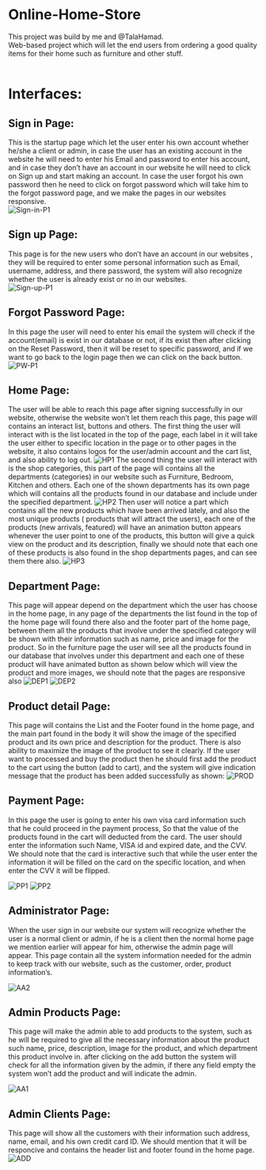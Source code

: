 # Online-Home-Store
This project was build by me and @TalaHamad. </br>
Web-based project which will let the end users from ordering a good quality items for their home such as furniture and other stuff.</br></br>
# Interfaces:
## Sign in Page:
This is the startup page which let the user enter his own account whether he/she a client or admin,  in case the user has an existing account in the website he will need to enter his Email and password to enter his account, and in case they don’t have an account in our website he will need to click on Sign up and start making an account.
In case the user forgot his own password then he need to click on forgot password which will take him to the forgot password page, and we make the pages in our websites responsive. </br>
![Sign-in-P1](READ_ME/Signin1.png)
## Sign up Page:
This page is for the new users who don’t have an account in our websites , they will be required to enter some personal information such as Email, username, address, and there password, the system will also recognize whether the user is already exist or no in our websites. 
</br>
![Sign-up-P1](READ_ME/Signup.png)

## Forgot Password Page:
In this page the user will need to enter his email the system will check if the account(email) is exist in our database or not, if its exist then after clicking on the Reset Password, then it will be reset to specific password, and if we want to go back to the login page then we can click on the back button.
![PW-P1](READ_ME/PW.png)

## Home Page:
The user will be able to reach this page after signing successfully in our website, otherwise the website won’t let them reach this page, this page will contains an interact list, buttons and others. The first thing the user will interact with is the list located in the top of the page, each label in it will take the user either to specific location in the page or to other pages in the website, it also contains logos for the user/admin account and the cart list, and also ability to log out.
![HP1](READ_ME/HomePage.png)
The second thing the user will interact with is the shop categories, this part of the page will contains all the departments (categories) in our website such as Furniture, Bedroom, Kitchen and others. Each one of the shown departments has its own page which will contains all the products found in our database and include under the specified department.
![HP2](READ_ME/HomePage1.png)
Then user will notice a part which contains all the new products which have been arrived lately, and also the most unique products ( products that will attract the users), each one of the products (new arrivals, featured) will have an animation button appears whenever the user point to one of the products, this button will give a quick view on the product and its description, finally we should note that each one of these products is also found in the shop departments pages, and can see them there also.
![HP3](READ_ME/HomePage2.png)

## Department Page:
This page will appear depend on the department which the user has choose in the home page, in any page of the departments the list found in the top of the home page will found there also and the footer part of the home page, between them all the products that involve under the specified category will be shown with their information such as name, price and image for the product.
So in the furniture page the user will see all the products found in our database that involves under this department and each one of these product will have animated button as shown below which will view the product and more images, we should note that the pages are responsive also
![DEP1](READ_ME/DEP1.png)
![DEP2](READ_ME/DEP2.png)

## Product detail Page:
This page will contains the List and the Footer found in the home page, and the main part found in the body it will show the image of the specified product and its own price and description for the product. There is also ability to maximize the image of the product to see it clearly. If the user want to processed and buy the product then he should first add the product to the cart using the button (add to cart), and the system will give indication message that the product has been added successfully as shown:
![PROD](READ_ME/PROD.png)

## Payment Page:
In this page the user is going to enter his own visa card information such that he could proceed in the payment process, So that the value of the products found in the cart will deducted from the card. The user should enter the information such Name, VISA id and expired date, and the CVV. We should note that the card is interactive such that while the user enter the information it will be filled on the card on the specific location, and when enter the CVV it will be flipped.

![PP1](READ_ME/PP1.png)
![PP2](READ_ME/PP2.png)

## Administrator Page:
When the user sign in our website our system will recognize whether the user is a normal client or admin, if he is a client then the normal home page we mention earlier will appear for him, otherwise the admin page will appear. This page contain all the system information needed for the admin to keep track with our website, such as the customer, order, product information’s.

![AA2](READ_ME/AD1.png)

## Admin Products Page:
This page will make the admin able to add products to the system, such as he will be required to give all the necessary information about the product such name, price, description, image for the product, and which department this product involve in. after clicking on the add button the system will check for all the information given by the admin, if there any field empty the system won’t add the product and will indicate the admin.

![AA1](READ_ME/AD2.png)

## Admin Clients Page:
This page will show all the customers with their information such address, name, email, and his own credit card ID. We should mention that it will be responcive and contains the header list and footer found in the home page.
![ADD](READ_ME/ADD.jpg)



